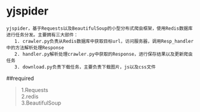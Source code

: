 # yjspider
    yjspider，基于Requests以及BeautifulSoup的小型分布式爬虫框架，使用Redis数据库进行任务分发。主要拥有三大部件：  
       1. crawler.py负责从Redis数据库中获取目标url，访问服务器，调用Resp_handler中的方法解析处理Response
       2. handler.py解析处理crawler.py中获取的Response，进行保存结果以及更新爬虫任务
       3. download.py负责下载任务，主要负责下载图片，js以及css文件
##required
>1.Requests  
>2.redis  
>3.BeautifulSoup  
